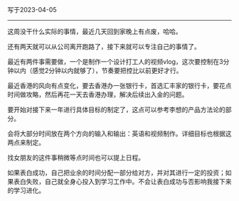 写于2023-04-05

-----

这周没干什么实际的事情，最近几天回到家晚上有点废，哈哈。

还有两天就可以从公司离开跑路了，接下来就可以专注自己的事情了。

最近有两件事需要做，一个是制作一个设计打工人的视频vlog，这次要控制在3分钟以内（感觉2分钟以内就够了），节奏要把控比以前更好才行。

最近香港的风向有点变化，要去香港办一张银行卡，首选汇丰家的银行卡，要花点时间做攻略，然后再花一天去香港办理，解决后续出入金的问题。

要开始对接下来一年进行具体目标的制定了，这点可以参考李想的产品方法论的部分。

会将大部分时间放在两个方向的输入和输出：英语和视频制作。详细目标也根据这两点来制定。

找女朋友的这件事稍微等点时间也可以提上日程。

如果表白成功，自己把业余的时间分配一部分给对方，并对其进行一定的投资；如果表白失败，自己就全身心投入到学习工作中。不会让表白成功与否影响我接下来的学习进化。
